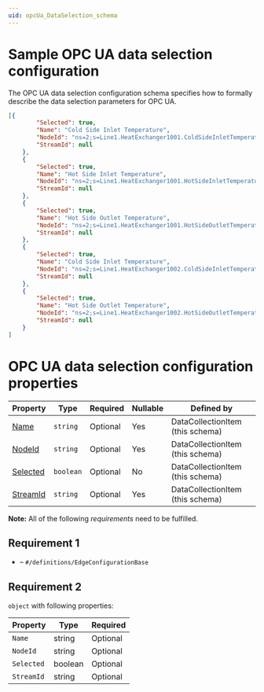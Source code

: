 ```yaml
---
uid: opcUa_DataSelection_schema
---
```


# Sample OPC UA data selection configuration

The OPC UA data selection configuration schema specifies how to formally describe the data selection parameters for OPC UA.

```json
[{
        "Selected": true,
        "Name": "Cold Side Inlet Temperature",
        "NodeId": "ns=2;s=Line1.HeatExchanger1001.ColdSideInletTemperature",
        "StreamId": null
    },
    {
        "Selected": true,
        "Name": "Hot Side Inlet Temperature",
        "NodeId": "ns=2;s=Line1.HeatExchanger1001.HotSideInletTemperature",
        "StreamId": null
    },
    {
        "Selected": true,
        "Name": "Hot Side Outlet Temperature",
        "NodeId": "ns=2;s=Line1.HeatExchanger1001.HotSideOutletTemperature",
        "StreamId": null
    },
    {
        "Selected": true,
        "Name": "Cold Side Inlet Temperature",
        "NodeId": "ns=2;s=Line1.HeatExchanger1002.ColdSideInletTemperature",
        "StreamId": null
    },
    {
        "Selected": true,
        "Name": "Hot Side Outlet Temperature",
        "NodeId": "ns=2;s=Line1.HeatExchanger1002.HotSideOutletTemperature",
        "StreamId": null
    }
]
```

# OPC UA data selection configuration properties

| Property              | Type      | Required | Nullable | Defined by                       |
| --------------------- | --------- | -------- | -------- | -------------------------------- |
| [Name](#name)         | `string`  | Optional | Yes      | DataCollectionItem (this schema) |
| [NodeId](#nodeid)     | `string`  | Optional | Yes      | DataCollectionItem (this schema) |
| [Selected](#selected) | `boolean` | Optional | No       | DataCollectionItem (this schema) |
| [StreamId](#streamid) | `string`  | Optional | Yes      | DataCollectionItem (this schema) |



**Note:** All of the following _requirements_ need to be fulfilled.

## Requirement 1

- []() – `#/definitions/EdgeConfigurationBase`

## Requirement 2

`object` with following properties:

| Property   | Type    | Required |
| ---------- | ------- | -------- |
| `Name`     | string  | Optional |
| `NodeId`   | string  | Optional |
| `Selected` | boolean | Optional |
| `StreamId` | string  | Optional |
